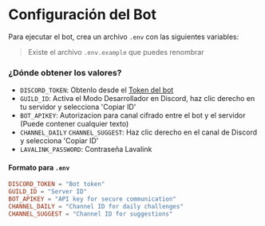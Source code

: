# Configuración del Bot

Para ejecutar el bot, crea un archivo `.env` con las siguientes variables:

> Existe el archivo `.env.example` que puedes renombrar

### ¿Dónde obtener los valores?

- `DISCORD_TOKEN`: Obtenlo desde el [Token del bot](https://discord.com/developers/applications)
- `GUILD_ID`: Activa el Modo Desarrollador en Discord, haz clic derecho en tu servidor y selecciona 'Copiar ID'
- `BOT_APIKEY`: Autorizacion para canal cifrado entre el bot y el servidor (Puede contener cualquier texto)
- `CHANNEL_DAILY`  `CHANNEL_SUGGEST`: Haz clic derecho en el canal de Discord y selecciona 'Copiar ID'
- `LAVALINK_PASSWORD`: Contraseña Lavalink

#### Formato para `.env`

```toml
DISCORD_TOKEN = "Bot token"
GUILD_ID = "Server ID"
BOT_APIKEY = "API key for secure communication"
CHANNEL_DAILY = "Channel ID for daily challenges"
CHANNEL_SUGGEST = "Channel ID for suggestions"
```
